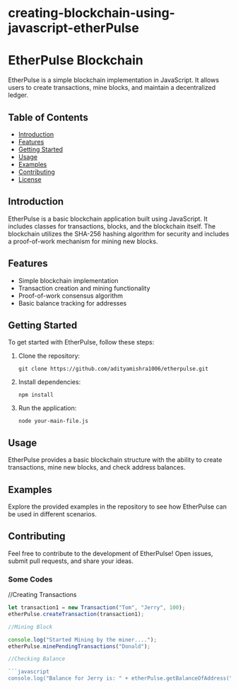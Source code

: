 # creating-blockchain-using-javascript-etherPulse
# EtherPulse Blockchain

EtherPulse is a simple blockchain implementation in JavaScript. It allows users to create transactions, mine blocks, and maintain a decentralized ledger.

## Table of Contents
- [Introduction](#introduction)
- [Features](#features)
- [Getting Started](#getting-started)
- [Usage](#usage)
- [Examples](#examples)
- [Contributing](#contributing)
- [License](#license)

## Introduction

EtherPulse is a basic blockchain application built using JavaScript. It includes classes for transactions, blocks, and the blockchain itself. The blockchain utilizes the SHA-256 hashing algorithm for security and includes a proof-of-work mechanism for mining new blocks.

## Features

- Simple blockchain implementation
- Transaction creation and mining functionality
- Proof-of-work consensus algorithm
- Basic balance tracking for addresses

## Getting Started

To get started with EtherPulse, follow these steps:

1. Clone the repository:

    ```
    git clone https://github.com/adityamishra1006/etherpulse.git
    ```

2. Install dependencies:

    ```
    npm install
    ```

3. Run the application:

    ```
    node your-main-file.js
    ```

## Usage

EtherPulse provides a basic blockchain structure with the ability to create transactions, mine new blocks, and check address balances.

## Examples
Explore the provided examples in the repository to see how EtherPulse can be used in different scenarios.

## Contributing
Feel free to contribute to the development of EtherPulse! Open issues, submit pull requests, and share your ideas.

### Some Codes

//Creating Transactions

```javascript
let transaction1 = new Transaction("Tom", "Jerry", 100);
etherPulse.createTransaction(transaction1);

//Mining Block

console.log("Started Mining by the miner....");
etherPulse.minePendingTransactions("Donald");

//Checking Balance

```javascript
console.log("Balance for Jerry is: " + etherPulse.getBalanceOfAddress("Jerry"));

